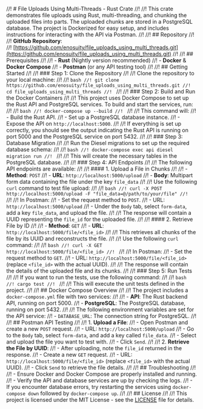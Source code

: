 //! # File Uploads Using Multi-Threads - Rust Crate
//! 
//! This crate demonstrates file uploads using Rust, multi-threading, and chunking the uploaded files into parts. The uploaded chunks are stored in a PostgreSQL database. The project is Dockerized for easy setup, and includes instructions for interacting with the API via Postman.
//! 
//! ## Repository
//! 
//! **GitHub Repository**:  
//! [https://github.com/enosuity/file_uploads_using_multi_threads.git](https://github.com/enosuity/file_uploads_using_multi_threads.git)
//! 
//! ## Prerequisites
//! 
//! - **Rust** (Nightly version recommended)
//! - **Docker** & **Docker Compose**
//! - **Postman** (or any API testing tool)
//! 
//! ## Getting Started
//! 
//! ### Step 1: Clone the Repository
//! 
//! Clone the repository to your local machine:
//! 
//! ```bash
//! git clone https://github.com/enosuity/file_uploads_using_multi_threads.git
//! cd file_uploads_using_multi_threads
//! ```
//! 
//! ### Step 2: Build and Run the Docker Containers
//! 
//! This project uses Docker Compose to set up the Rust API and PostgreSQL services. To build and start the services, run:
//! 
//! ```bash
//! docker-compose up --build
//! ```
//! 
//! This command will:
//! - Build the Rust API.
//! - Set up a PostgreSQL database instance.
//! - Expose the API on `http://localhost:5000`.
//! 
//! If everything is set up correctly, you should see the output indicating the Rust API is running on port 5000 and the PostgreSQL service on port 5432.
//! 
//! ### Step 3: Database Migration
//! 
//! Run the Diesel migrations to set up the required database schema:
//! 
//! ```bash
//! docker-compose exec api diesel migration run
//! ```
//! 
//! This will create the necessary tables in the PostgreSQL database.
//! 
//! ### Step 4: API Endpoints
//! 
//! The following API endpoints are available:
//! 
//! #### 1. Upload a File in Chunks
//! 
//! - **Method**: `POST`
//! - **URL**: `http://localhost:5000/upload`
//! - **Body**: Multipart form data containing the file under the key `file_data`
//! 
//! Use the following `curl` command to test file upload:
//! 
//! ```bash
//! curl -X POST http://localhost:5000/upload -F "file_data=@/path/to/your/file"
//! ```
//! 
//! In Postman:
//! - Set the request method to `POST`.
//! - URL: `http://localhost:5000/upload`
//! - Under the `Body` tab, select `form-data`, add a key `file_data`, and upload the file.
//! 
//! The response will contain a UUID representing the `file_id` for the uploaded file.
//! 
//! #### 2. Retrieve File by ID
//! 
//! - **Method**: `GET`
//! - **URL**: `http://localhost:5000/file/<file_id>`
//! 
//! This retrieves all chunks of the file by its UUID and reconstructs the file.
//! 
//! Use the following `curl` command:
//! 
//! ```bash
//! curl -X GET http://localhost:5000/file/<file_id>
//! ```
//! 
//! In Postman:
//! - Set the request method to `GET`.
//! - URL: `http://localhost:5000/file/<file_id>` (replace `<file_id>` with the actual UUID).
//! 
//! The response will contain the details of the uploaded file and its chunks.
//! 
//! ### Step 5: Run Tests
//! 
//! If you want to run the tests, use the following command:
//! 
//! ```bash
//! cargo test
//! ```
//! 
//! This will execute the unit tests defined in the project.
//! 
//! ## Docker Compose Overview
//! 
//! The project includes a `docker-compose.yml` file with two services:
//! 
//! - **API**: The Rust backend API, running on port 5000.
//! - **PostgreSQL**: The PostgreSQL database, running on port 5432.
//! 
//! The following environment variables are set for the API service:
//! - `DATABASE_URL`: The connection string for PostgreSQL.
//! 
//! ## Postman API Testing
//! 
//! 1. **Upload a File**:
//!     - Open Postman and create a new `POST` request.
//!     - URL: `http://localhost:5000/upload`
//!     - Go to the `Body` tab, select `form-data`, and add a key called `file_data`.
//!     - Select and upload the file you want to test with.
//!     - Click `Send`.
//! 
//! 2. **Retrieve the File by UUID**:
//!     - After uploading, note the `file_id` returned in the response.
//!     - Create a new `GET` request.
//!     - URL: `http://localhost:5000/file/<file_id>` (replace `<file_id>` with the actual UUID).
//!     - Click `Send` to retrieve the file details.
//! 
//! ## Troubleshooting
//! 
//! - Ensure Docker and Docker Compose are properly installed and running.
//! - Verify the API and database services are up by checking the logs.
//! - If you encounter database errors, try restarting the services using `docker-compose down` followed by `docker-compose up`.
//! 
//! ## License
//! 
//! This project is licensed under the MIT License - see the [LICENSE](LICENSE) file for details.
